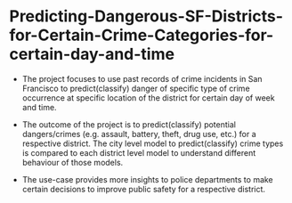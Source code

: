 # Predicting-Dangerous-SF-Districts-for-Certain-Crime-Categories-for-certain-day-and-time

- The project focuses to use past records of crime incidents in San Francisco to predict(classify) danger of specific type of crime occurrence at specific location of the district for certain day of week and time. 

- The outcome of the project is to predict(classify) potential dangers/crimes (e.g. assault, battery, theft, drug use, etc.) for a respective district. The city level model to predict(classify) crime types is compared to each district level model to understand different behaviour of those models. 

- The use-case provides more insights to police departments to make certain decisions to improve public safety for a respective district.
